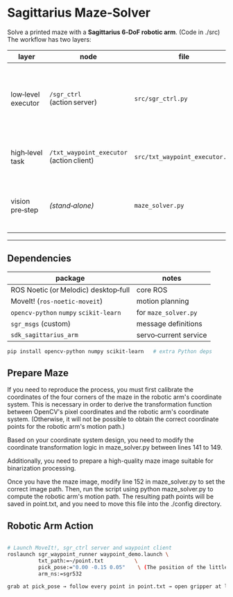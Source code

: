 # Sagittarius Maze‑Solver

Solve a printed maze with a **Sagittarius 6‑DoF robotic arm**.
(Code in ./src)
The workflow has two layers:

| layer | node | file | role |
|-------|------|------|------|
| low‑level executor | `/sgr_ctrl` (action server) | `src/sgr_ctrl.py` | wraps MoveIt!, plans poses, controls the two‑finger gripper |
| high‑level task   | `/txt_waypoint_executor` (action client) | `src/txt_waypoint_executor.py` | reads `point.txt`, streams goals to `/sgr_ctrl` |
| vision pre‑step   | *(stand‑alone)* | `maze_solver.py` | converts a binary maze image → ordered `point.txt` |

---

## Dependencies

| package | notes |
|---------|-------|
| ROS Noetic (or Melodic) desktop‑full | core ROS |
| MoveIt! (`ros‑noetic‑moveit`) | motion planning |
| `opencv‑python` `numpy` `scikit‑learn` | for `maze_solver.py` |
| `sgr_msgs` (custom) | message definitions |
| `sdk_sagittarius_arm` | servo‑current service |

```bash
pip install opencv-python numpy scikit-learn   # extra Python deps
```

## Prepare Maze

If you need to reproduce the process, you must first calibrate the coordinates of the four corners of the maze in the robotic arm's coordinate system.
This is necessary in order to derive the transformation function between OpenCV's pixel coordinates and the robotic arm's coordinate system.
(Otherwise, it will not be possible to obtain the correct coordinate points for the robotic arm's motion path.)

Based on your coordinate system design, you need to modify the coordinate transformation logic in maze_solver.py between lines 141 to 149.

Additionally, you need to prepare a high-quality maze image suitable for binarization processing.

Once you have the maze image, modify line 152 in maze_solver.py to set the correct image path.
Then, run the script using python maze_solver.py to compute the robotic arm's motion path.
The resulting path points will be saved in point.txt, and you need to move this file into the ./config directory.

## Robotic Arm Action

```bash

# Launch MoveIt!, sgr_ctrl server and waypoint client
roslaunch sgr_waypoint_runner waypoint_demo.launch \
          txt_path:=~/point.txt          \
          pick_pose:="0.00 -0.15 0.05"    \ (The position of the little block which will be picked, the z coordinate will control the height of the arm when moving.)
          arm_ns:=sgr532

grab at pick_pose → follow every point in point.txt → open gripper at last point → return to pick_pose with gripper open.